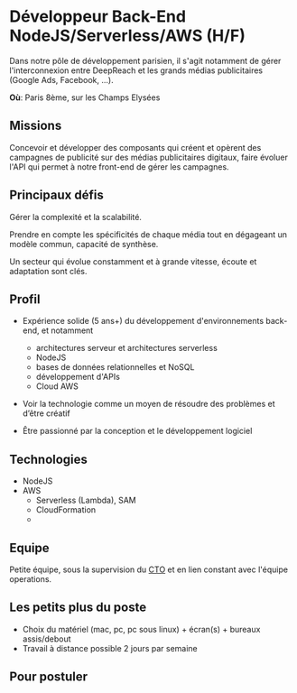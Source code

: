# Développeur Back-End NodeJS/Serverless/AWS (H/F)

Dans notre pôle de développement parisien, il s'agit notamment de gérer l'interconnexion entre DeepReach et les grands médias publicitaires (Google Ads, Facebook, ...).

**Où**: Paris 8ème, sur les Champs Elysées

## Missions

Concevoir et développer des composants qui créent et opèrent des campagnes de publicité sur des médias publicitaires digitaux, faire évoluer l'API qui permet à notre front-end de gérer les campagnes.

## Principaux défis

Gérer la complexité et la scalabilité.

Prendre en compte les spécificités de chaque média tout en dégageant un modèle commun, capacité de synthèse.

Un secteur qui évolue constamment et à grande vitesse, écoute et adaptation sont clés.

## Profil

- Expérience solide (5 ans+) du développement d'environnements back-end, et notamment

  - architectures serveur et architectures serverless
  - NodeJS
  - bases de données relationnelles et NoSQL
  - développement d'APIs
  - Cloud AWS

- Voir la technologie comme un moyen de résoudre des problèmes et d’être créatif
- Être passionné par la conception et le développement logiciel

## Technologies

- NodeJS
- AWS
  - Serverless (Lambda), SAM
  - CloudFormation
  -

## Equipe

Petite équipe, sous la supervision du [CTO](https://www.linkedin.com/in/jfpaccini) et en lien constant avec l'équipe operations.

## Les petits plus du poste

- Choix du matériel (mac, pc, pc sous linux) + écran(s) + bureaux assis/debout
- Travail à distance possible 2 jours par semaine

## Pour postuler
